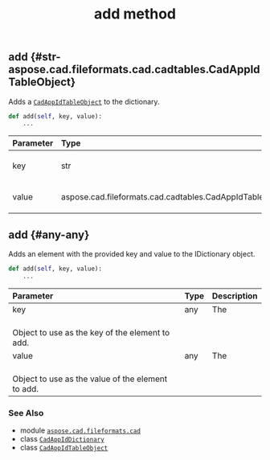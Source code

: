 ﻿---
title: add method
second_title: Aspose.CAD for Python via .NET API References
description: 
type: docs
weight: 20
url: /python-net/aspose.cad.fileformats.cad/cadappiddictionary/add/
is_root: false
---

## add {#str-aspose.cad.fileformats.cad.cadtables.CadAppIdTableObject}

Adds a [`CadAppIdTableObject`](/cad/python-net/aspose.cad.fileformats.cad.cadtables/cadappidtableobject) to the dictionary.



```python
def add(self, key, value):
    ...
```


| Parameter | Type | Description |
| :- | :- | :- |
| key | str | The [`CadAppIdTableObject`](/cad/python-net/aspose.cad.fileformats.cad.cadtables/cadappidtableobject) key. |
| value | aspose.cad.fileformats.cad.cadtables.CadAppIdTableObject | The [`CadAppIdTableObject`](/cad/python-net/aspose.cad.fileformats.cad.cadtables/cadappidtableobject) to add. |


## add {#any-any}

Adds an element with the provided key and value to the 
IDictionary object.



```python
def add(self, key, value):
    ...
```


| Parameter | Type | Description |
| :- | :- | :- |
| key | any | The <br/>Object to use as the key of the element to add. |
| value | any | The <br/>Object to use as the value of the element to add. |



### See Also
* module [`aspose.cad.fileformats.cad`](../../)
* class [`CadAppIdDictionary`](/cad/python-net/aspose.cad.fileformats.cad/cadappiddictionary)
* class [`CadAppIdTableObject`](/cad/python-net/aspose.cad.fileformats.cad.cadtables/cadappidtableobject)
